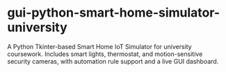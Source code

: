 # gui-python-smart-home-simulator-university
A Python Tkinter-based Smart Home IoT Simulator for university coursework. Includes smart lights, thermostat, and motion-sensitive security cameras, with automation rule support and a live GUI dashboard.
